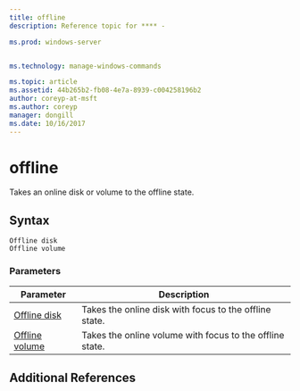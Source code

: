 ```yaml
---
title: offline
description: Reference topic for **** - 

ms.prod: windows-server


ms.technology: manage-windows-commands

ms.topic: article
ms.assetid: 44b265b2-fb08-4e7a-8939-c004258196b2
author: coreyp-at-msft
ms.author: coreyp
manager: dongill
ms.date: 10/16/2017
---
```


# offline



Takes an online disk or volume to the offline state.

## Syntax

```
Offline disk
Offline volume
```

### Parameters

|Parameter|Description|
|---------|-----------|
|[Offline disk](offline-disk.md)|Takes the online disk with focus to the offline state.|
|[Offline volume](offline-volume.md)|Takes the online volume with focus to the offline state.|

## Additional References

